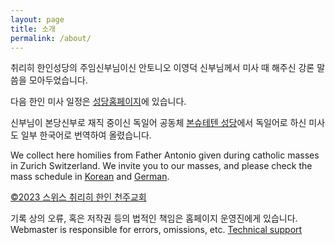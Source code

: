 ```yaml
---
layout: page
title: 소개
permalink: /about/
---
```


취리히 한인성당의 주임신부님이신 안토니오 이영덕 신부님께서 미사 때 해주신 강론 말씀을 모아두었습니다.

다음 한인 미사 일정은 [성당홈페이지](http://www.kkgs.ch/)에 있습니다.

신부님이 본당신부로 재직 중이신 독일어 공동체 [본슈테텐 성당](https://www.kath-bonstetten.ch/)에서 독일어로 하신 미사도 일부 한국어로 번역하여 올렸습니다.

We collect here homilies from Father Antonio given during catholic masses in Zurich Switzerland. We invite you to our masses, and please check the mass schedule in [Korean](http://www.kkgs.ch/) and [German](https://www.kath-bonstetten.ch/). 

[©2023 스위스 취리히 한인 천주교회](http://www.kkgs.ch/)

기록 상의 오류, 혹은 저작권 등의 법적인 책임은 홈페이지 운영진에게 있습니다.
Webmaster is responsible for errors, omissions, etc.
[Technical support](mailto:kkgs.ch@gmail.com)

